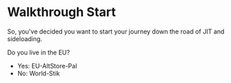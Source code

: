# Walkthrough Start
So, you've decided you want to start your journey down the road of JIT and sideloading.

Do you live in the EU?
- Yes: EU-AltStore-Pal
- No: World-Stik
